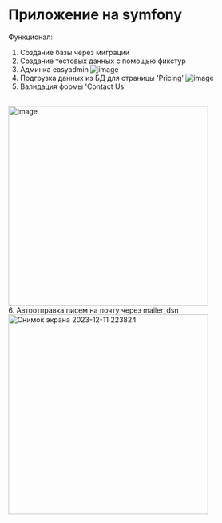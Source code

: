 # Приложение на symfony

Функционал:
1. Создание базы через миграции
2. Создание тестовых данных с помощью фикстур
3. Админка easyadmin
![image](https://github.com/romankuz19/symfony-app/assets/80103795/c8849277-a70a-47f6-b7af-6a885b2c7673)
4. Подгрузка данных из БД для страницы 'Pricing'
![image](https://github.com/romankuz19/symfony-app/assets/80103795/c3dcd241-9e00-4375-82a5-05b5b831d2df)
5. Валидация формы 'Contact Us'
<br>
<img alt="image" height="400" src="https://github.com/romankuz19/symfony-app/assets/80103795/accab960-00da-4bf4-aa48-bc52b89fb2da" width="400"/>
<br>
6. Автоотправка писем на почту через mailer_dsn
<br>
<img alt="Снимок экрана 2023-12-11 223824" height="400" src="https://github.com/romankuz19/symfony-app/assets/80103795/600d95e7-5e0c-4368-9527-0213f276096a" width="400"/>
<br>



